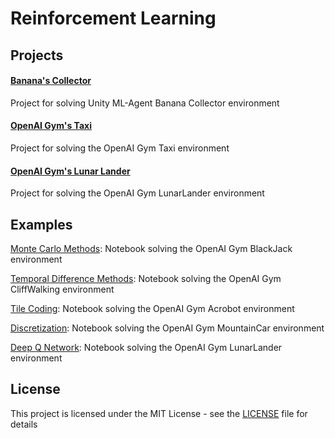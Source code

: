 # Reinforcement Learning

## Projects

#### [Banana's Collector](https://github.com/fernandofsilva/Banana_Collector)
Project for solving Unity ML-Agent Banana Collector environment

#### [OpenAI Gym's Taxi](https://github.com/fernandofsilva/Taxi)
Project for solving the OpenAI Gym Taxi environment

#### [OpenAI Gym's Lunar Lander](https://github.com/fernandofsilva/LunarLander)
Project for solving the OpenAI Gym LunarLander environment


## Examples

[Monte Carlo Methods](https://github.com/fernandofsilva/Reinforcement_Learning/blob/main/notebooks/mc/Monte_Carlo.ipynb): 
Notebook solving the OpenAI Gym BlackJack environment

[Temporal Difference Methods](https://github.com/fernandofsilva/Reinforcement_Learning/blob/main/notebooks/td/Temporal_Difference.ipynb): 
Notebook solving the OpenAI Gym CliffWalking environment

[Tile Coding](https://github.com/fernandofsilva/Reinforcement_Learning/blob/main/notebooks/tile/Tile_Coding.ipynb): 
Notebook solving the OpenAI Gym Acrobot environment

[Discretization](https://github.com/fernandofsilva/Reinforcement_Learning/blob/main/notebooks/discretization/Discretization.ipynb): 
Notebook solving the OpenAI Gym MountainCar environment

[Deep Q Network](https://github.com/fernandofsilva/Reinforcement_Learning/blob/main/notebooks/dqn/Deep_Q_Network.ipynb): 
Notebook solving the OpenAI Gym LunarLander environment

## License
This project is licensed under the MIT License - see the [LICENSE](https://github.com/fernandofsilva/Reinforcement_Learning/blob/main/LICENSE) file for details
